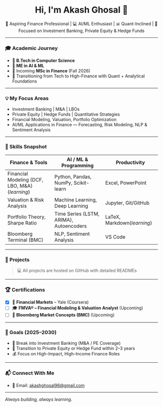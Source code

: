 <!-- GitHub Profile README for Akash Ghosal -->

<h1 align="center">Hi, I'm Akash Ghosal 👋</h1>
<p align="center">
  🚀 Aspiring Finance Professional | 💻 AI/ML Enthusiast | 📊 Quant-Inclined | 🎯 Focused on Investment Banking, Private Equity & Hedge Funds
</p>

---

### 🎓 Academic Journey
- 🧠 **B.Tech in Computer Science**
- 🧠 **ME in AI & ML**
- 📘 Incoming **MSc in Finance** (Fall 2026)
- 💼 Transitioning from Tech to High-Finance with Quant + Analytical Foundations

---

### 💡 My Focus Areas
- Investment Banking | M&A | LBOs  
- Private Equity | Hedge Funds | Quantitative Strategies  
- Financial Modeling, Valuation, Portfolio Optimization  
- AI/ML Applications in Finance — Forecasting, Risk Modeling, NLP & Sentiment Analysis  

---

### 🧠 Skills Snapshot
| Finance & Tools | AI / ML & Programming | Productivity |
|-----------------|-----------------------|--------------|
| Financial Modeling (DCF, LBO, M&A) (_learning_) | Python, Pandas, NumPy, Scikit-learn | Excel, PowerPoint |
| Valuation & Risk Analysis | Machine Learning, Deep Learning | Jupyter, Git/GitHub |
| Portfolio Theory, Sharpe Ratio | Time Series (LSTM, ARIMA), Autoencoders | LaTeX, Markdown(_learning_) |
| Bloomberg Terminal (BMC) | NLP, Sentiment Analysis | VS Code |

---

### 📂 Projects

> 💻 All projects are hosted on GitHub with detailed READMEs
> 
---

### 🏆 Certifications
- [x] 📘 **Financial Markets** – Yale (Coursera)
- [ ] 🎓 **FMVA® – Financial Modeling & Valuation Analyst** (Upcoming)
- [ ] 💼 **Bloomberg Market Concepts (BMC)** (Upcoming)

---

### 📌 Goals (2025–2030)
- 🎯 Break into Investment Banking (M&A / PE Coverage)
- 🔁 Transition to Private Equity or Hedge Fund within 2–3 years
- 💰 Focus on High-Impact, High-Income Finance Roles

---

### 📬 Connect With Me
  
- 📧 Email: akashghosal96@gmail.com

---

_Always building, always learning._

